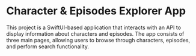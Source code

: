 # Character & Episodes Explorer App

This project is a SwiftUI-based application that interacts with an API to display information about characters and episodes. The app consists of three main pages, allowing users to browse through characters, episodes, and perform search functionality.
